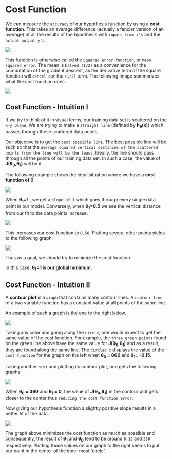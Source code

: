 Cost Function
=============

We can measure the `accuracy` of our hypothesis function by using a **cost function**. This takes an average difference (actually a fancier version of an average) of all the results of the hypothesis with `inputs from x's` and the `actual output y's`.

![](https://github.com/coldkillerr/Coursera-Machine-Learning/blob/master/images/cost_function_1.png)

This function is otherwise called the `Squared error function`, or `Mean squared error`. The mean is `halved (1/2)` as a convenience for the computation of the gradient descent, as the derivative term of the square function will `cancel out` the `(1/2)` term. The following image summarizes what the cost function does:

![](https://github.com/coldkillerr/Coursera-Machine-Learning/blob/master/images/cost_function_2.png)


<h2> Cost Function - Intuition I </h2>


If we try to think of it in visual terms, our training data set is scattered on the `x-y plane`. We are trying to make a `straight line` (defined by <b>h<sub>θ</sub>(x)</b>) which passes through these scattered data points.

Our objective is to get the `best possible line`. The best possible line will be such so that the `average squared vertical distances of the scattered points from the line will be the least`. Ideally, the line should pass through all the points of our training data set. In such a case, the value of <b>J(θ<sub>0</sub>,θ<sub>1</sub>)</b> will be `0`. 


The following example shows the ideal situation where we have a <b>cost function of 0</b>


![](https://github.com/coldkillerr/Coursera-Machine-Learning/blob/master/images/cost_function_3.png)

When <b>θ<sub>1</sub>=1</b> , we get a `slope of 1` which goes through every single data point in our model. Conversely, when <b>θ<sub>1</sub>=0.5</b>  we see the vertical distance from our fit to the data points increase.

![](https://github.com/coldkillerr/Coursera-Machine-Learning/blob/master/images/cost_function_4.png)

This increases our cost function to `0.58`. Plotting several other points yields to the following graph:

![](https://github.com/coldkillerr/Coursera-Machine-Learning/blob/master/images/cost_function_5.png)

Thus as a goal, we should try to minimize the cost function. 


In this case, <b>θ<sub>1</sub>=1 is our global minimum.</b>


<h2>Cost Function - Intuition II </h2>


A <b>contour plot</b> is a `graph` that contains many contour lines. A `contour line` of a two variable function has a constant value at all points of the same line.

An example of such a graph is the one to the right below.

![](https://github.com/coldkillerr/Coursera-Machine-Learning/blob/master/images/cost_function_6.png)

Taking any color and going along the `circle`, one would expect to get the same value of the cost function. For example, the `three green points` found on the green line above have the same value for <b>J(θ<sub>0</sub>,θ<sub>1</sub>)</b> and as a result, they are found along the same line. The `circled x` displays the value of the `cost function` for the graph on the left when <b>θ<sub>0</sub> = 800</b> and <b>θ<sub>1</sub>= -0.15</b>. 

Taking another `h(x)` and plotting its contour plot, one gets the following graphs:

![](https://github.com/coldkillerr/Coursera-Machine-Learning/blob/master/images/cost_function_7.png)

When <b>θ<sub>0</sub> = 360</b> and <b>θ<sub>1</sub> = 0</b>, the value of <b>J(θ<sub>0</sub>,θ<sub>1</sub>)</b> in the contour plot gets closer to the center thus `reducing the cost function error`.


Now giving our hypothesis function a slightly positive slope results in a better fit of the data.

![](https://github.com/coldkillerr/Coursera-Machine-Learning/blob/master/images/cost_function_8.png)

The graph above minimizes the cost function as much as possible and consequently, the result of <b>θ<sub>1</sub></b> and <b>θ<sub>0</sub></b> tend to be around `0.12` and `250` respectively. Plotting those values on our graph to the right seems to put our point in the center of the inner most 'circle'.

